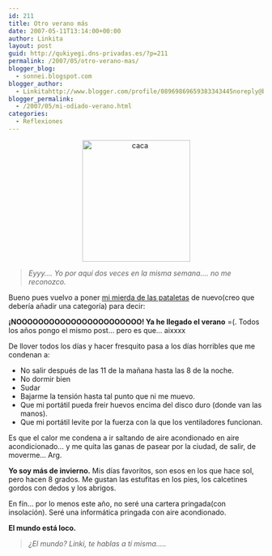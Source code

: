 ```yaml
---
id: 211
title: Otro verano más
date: 2007-05-11T13:14:00+00:00
author: Linkita
layout: post
guid: http://qukiyegi.dns-privadas.es/?p=211
permalink: /2007/05/otro-verano-mas/
blogger_blog:
  - sonnei.blogspot.com
blogger_author:
  - Linkitahttp://www.blogger.com/profile/08969869659383343445noreply@blogger.com
blogger_permalink:
  - /2007/05/mi-odiado-verano.html
categories:
  - Reflexiones
---
```

<div style="text-align: center;">
  <a href="http://www.flickr.com/photos/linkita/242441242/" title="¡UH-HA!"><img src="http://farm1.static.flickr.com/97/242441242_dff8a92329_m.jpg" alt="caca" height="240" width="213" /></a>
</div>

<blockquote style="font-style: italic;">
  <p>
    Eyyy&#8230;. Yo por aquí dos veces en la misma semana&#8230;. no me reconozco.
  </p>
</blockquote>

Bueno pues vuelvo a poner [mi mierda de las pataletas](http://farm1.static.flickr.com/97/242441242_dff8a92329_o.jpg) de nuevo(creo que debería añadir una categoría) para decir:

<span style="font-weight: bold;">¡NOOOOOOOOOOOOOOOOOOOOOOO! Ya he llegado el verano</span> =(. Todos los años pongo el mismo post&#8230; pero es que&#8230; aixxxx

De llover todos los días y hacer fresquito pasa a los días horribles que me condenan a: 

  * No salir después de las 11 de la mañana hasta las 8 de la noche.
  * No dormir bien
  * Sudar
  * Bajarme la tensión hasta tal punto que ni me muevo.
  * Que mi portátil pueda freir huevos encima del disco duro (donde van las manos).
  * Que mi portátil levite por la fuerza con la que los ventiladores funcionan.

Es que el calor me condena a ir saltando de aire acondionado en aire acondicionado&#8230; y me quita las ganas de pasear por la ciudad, de salir, de moverme&#8230; Arg.

<span style="font-weight: bold;">Yo soy más de invierno.</span> Mis días favoritos, son esos en los que hace sol, pero hacen 8 grados. Me gustan las estufitas en los pies, los calcetines gordos con dedos y los abrigos.

En fín&#8230; por lo menos este año, no seré una cartera pringada(con insolación). Seré una informática pringada con aire acondionado.

<span style="font-weight: bold;">El mundo está loco.</span>  


<blockquote style="font-style: italic;">
  ¿El mundo? Linki, te hablas a tí misma&#8230;..</p>
</blockquote>
